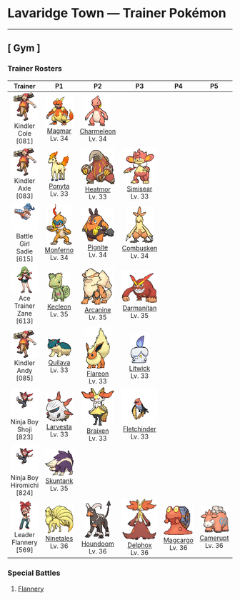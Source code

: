 # Lavaridge Town — Trainer Pokémon

---

## [ Gym ]

### Trainer Rosters

| Trainer | P1 | P2 | P3 | P4 | P5 | P6 |
|:-------:|:--:|:--:|:--:|:--:|:--:|:--:|
| ![Kindler Cole](../../assets/trainers/kindler.png "Kindler Cole")<br>Kindler Cole [081] | <div class="sprite-cell">![Magmar](../../assets/sprites/magmar/front.gif "Magmar: In battle, Magmar blows out intensely hot flames from all over its body to intimidate its opponent. This Pokémon’s fiery bursts create heat waves that ignite grass and trees in its surroundings.")<br>[Magmar](../../pokemon/magmar.md)<br>Lv. 34</div> | <div class="sprite-cell">![Charmeleon](../../assets/sprites/charmeleon/front.gif "Charmeleon: Charmeleon mercilessly destroys its foes using its sharp claws. If it encounters a strong foe, it turns aggressive. In this excited state, the flame at the tip of its tail flares with a bluish white color.")<br>[Charmeleon](../../pokemon/charmeleon.md)<br>Lv. 34</div> |
| ![Kindler Axle](../../assets/trainers/kindler.png "Kindler Axle")<br>Kindler Axle [083] | <div class="sprite-cell">![Ponyta](../../assets/sprites/ponyta/front.gif "Ponyta: Ponyta is very weak at birth. It can barely stand up. This Pokémon becomes stronger by stumbling and falling to keep up with its parent.")<br>[Ponyta](../../pokemon/ponyta.md)<br>Lv. 33</div> | <div class="sprite-cell">![Heatmor](../../assets/sprites/heatmor/front.gif "Heatmor: It draws in air through its tail, transforms it into fire, and uses it like a tongue. It melts Durant and eats them.")<br>[Heatmor](../../pokemon/heatmor.md)<br>Lv. 33</div> | <div class="sprite-cell">![Simisear](../../assets/sprites/simisear/front.gif "Simisear: When it gets excited, embers rise from its head and tail and it gets hot. For some reason, it loves sweets.")<br>[Simisear](../../pokemon/simisear.md)<br>Lv. 33</div> |
| ![Battle Girl Sadie](../../assets/trainers/battle_girl.png "Battle Girl Sadie")<br>Battle Girl Sadie [615] | <div class="sprite-cell">![Monferno](../../assets/sprites/monferno/front.gif "Monferno: It uses ceilings and walls to launch aerial attacks. Its fiery tail is but one weapon.")<br>[Monferno](../../pokemon/monferno.md)<br>Lv. 34</div> | <div class="sprite-cell">![Pignite](../../assets/sprites/pignite/front.gif "Pignite: When its internal fire flares up, its movements grow sharper and faster. When in trouble, it emits smoke.")<br>[Pignite](../../pokemon/pignite.md)<br>Lv. 34</div> | <div class="sprite-cell">![Combusken](../../assets/sprites/combusken/front.gif "Combusken: Combusken battles with the intensely hot flames it spews from its beak and with outstandingly destructive kicks. This Pokémon’s cry is very loud and distracting.")<br>[Combusken](../../pokemon/combusken.md)<br>Lv. 34</div> |
| ![Ace Trainer Zane](../../assets/trainers/ace_trainer.png "Ace Trainer Zane")<br>Ace Trainer Zane [613] | <div class="sprite-cell">![Kecleon](../../assets/sprites/kecleon/front.gif "Kecleon: Kecleon alters its body coloration to blend in with its surroundings, allowing it to sneak up on its prey unnoticed. Then it lashes out with its long, stretchy tongue to instantly ensnare the unsuspecting target.")<br>[Kecleon](../../pokemon/kecleon.md)<br>Lv. 35</div> | <div class="sprite-cell">![Arcanine](../../assets/sprites/arcanine/front.gif "Arcanine: Arcanine is known for its high speed. It is said to be capable of running over 6,200 miles in a single day and night. The fire that blazes wildly within this Pokémon’s body is its source of power.")<br>[Arcanine](../../pokemon/arcanine.md)<br>Lv. 35</div> | <div class="sprite-cell">![Darmanitan](../../assets/sprites/darmanitan-standard/front.gif "Darmanitan: Its internal fire burns at 2,500 degrees Fahrenheit, making enough power that it can destroy a dump truck with one punch.")<br>[Darmanitan](../../pokemon/darmanitan-standard.md)<br>Lv. 35</div> |
| ![Kindler Andy](../../assets/trainers/kindler.png "Kindler Andy")<br>Kindler Andy [085] | <div class="sprite-cell">![Quilava](../../assets/sprites/quilava/front.gif "Quilava: Quilava keeps its foes at bay with the intensity of its flames and gusts of superheated air. This Pokémon applies its outstanding nimbleness to dodge attacks even while scorching the foe with flames.")<br>[Quilava](../../pokemon/quilava.md)<br>Lv. 33</div> | <div class="sprite-cell">![Flareon](../../assets/sprites/flareon/front.gif "Flareon: Flareon’s fluffy fur has a functional purpose—it releases heat into the air so that its body does not get excessively hot. This Pokémon’s body temperature can rise to a maximum of 1,650 degrees Fahrenheit.")<br>[Flareon](../../pokemon/flareon.md)<br>Lv. 33</div> | <div class="sprite-cell">![Litwick](../../assets/sprites/litwick/front.gif "Litwick: Litwick shines a light that absorbs the life energy of people and Pokémon, which becomes the fuel that it burns.")<br>[Litwick](../../pokemon/litwick.md)<br>Lv. 33</div> |
| ![Ninja Boy Shoji](../../assets/trainers/ninja_boy.png "Ninja Boy Shoji")<br>Ninja Boy Shoji [823] | <div class="sprite-cell">![Larvesta](../../assets/sprites/larvesta/front.gif "Larvesta: The base of volcanoes is where they make their homes. They shoot fire from their five horns to repel attacking enemies.")<br>[Larvesta](../../pokemon/larvesta.md)<br>Lv. 33</div> | <div class="sprite-cell">![Braixen](../../assets/sprites/braixen/front.gif "Braixen: When the twig is plucked from its tail, friction sets the twig alight. The flame is used to send signals to its allies.")<br>[Braixen](../../pokemon/braixen.md)<br>Lv. 33</div> | <div class="sprite-cell">![Fletchinder](../../assets/sprites/fletchinder/front.gif "Fletchinder: The hotter the flame sac on its belly, the faster it can fly, but it takes some time to get the fire going.")<br>[Fletchinder](../../pokemon/fletchinder.md)<br>Lv. 33</div> |
| ![Ninja Boy Hiromichi](../../assets/trainers/ninja_boy.png "Ninja Boy Hiromichi")<br>Ninja Boy Hiromichi [824] | <div class="sprite-cell">![Skuntank](../../assets/sprites/skuntank/front.gif "Skuntank: It sprays a stinky fluid from its tail. The fluid smells worse the longer it is allowed to fester.")<br>[Skuntank](../../pokemon/skuntank.md)<br>Lv. 35</div> |
| ![Leader Flannery](../../assets/important_trainers/flannery.png "Leader Flannery")<br>Leader Flannery [569] | <div class="sprite-cell">![Ninetales](../../assets/sprites/ninetales/front.gif "Ninetales: Legend has it that Ninetales came into being when nine wizards possessing sacred powers merged into one. This Pokémon is highly intelligent—it can understand human speech.")<br>[Ninetales](../../pokemon/ninetales.md)<br>Lv. 36</div> | <div class="sprite-cell">![Houndoom](../../assets/sprites/houndoom/front.gif "Houndoom: In a Houndoom pack, the one with its horns raked sharply toward the back serves a leadership role. These Pokémon choose their leader by fighting among themselves.")<br>[Houndoom](../../pokemon/houndoom.md)<br>Lv. 36</div> | <div class="sprite-cell">![Delphox](../../assets/sprites/delphox/front.gif "Delphox: Using psychic power, it generates a fiery vortex of 5,400 degrees Fahrenheit, incinerating foes swept into this whirl of flame.")<br>[Delphox](../../pokemon/delphox.md)<br>Lv. 36</div> | <div class="sprite-cell">![Magcargo](../../assets/sprites/magcargo/front.gif "Magcargo: Magcargo’s body temperature is approximately 18,000 degrees Fahrenheit. Water is vaporized on contact. If this Pokémon is caught in the rain, the raindrops instantly turn into steam, cloaking the area in a thick fog.")<br>[Magcargo](../../pokemon/magcargo.md)<br>Lv. 36</div> | <div class="sprite-cell">![Camerupt](../../assets/sprites/camerupt/front.gif "Camerupt: The humps on Camerupt’s back are formed by a transformation of its bones. They sometimes blast out molten magma. This Pokémon apparently erupts often when it is enraged.")<br>[Camerupt](../../pokemon/camerupt.md)<br>Lv. 36</div> | <div class="sprite-cell">![Torkoal](../../assets/sprites/torkoal/front.gif "Torkoal: Torkoal generates energy by burning coal. It grows weaker as the fire dies down. When it is preparing for battle, this Pokémon burns more coal.")<br>[Torkoal](../../pokemon/torkoal.md)<br>Lv. 38</div> |

### Special Battles

1. [Flannery](special_battles.md#flannery)

